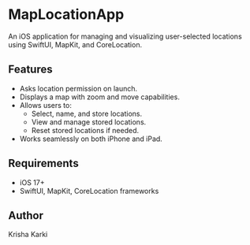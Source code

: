 # MapLocationApp

An iOS application for managing and visualizing user-selected locations using SwiftUI, MapKit, and CoreLocation.

## Features
- Asks location permission on launch.
- Displays a map with zoom and move capabilities.
- Allows users to:
  - Select, name, and store locations.
  - View and manage stored locations.
  - Reset stored locations if needed.
- Works seamlessly on both iPhone and iPad.

## Requirements
- iOS 17+
- SwiftUI, MapKit, CoreLocation frameworks

## Author
Krisha Karki

